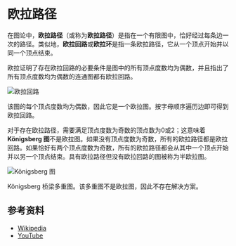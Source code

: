 # 欧拉路径

在图论中，**欧拉路径**（或称为**欧拉路径**）是指在一个有限图中，恰好经过每条边一次的路径。类似地，**欧拉回路**或**欧拉环**是指一条欧拉路径，它从一个顶点开始并以同一个顶点结束。

欧拉证明了存在欧拉回路的必要条件是图中的所有顶点度数均为偶数，并且指出了所有顶点度数均为偶数的连通图都有欧拉回路。

![欧拉回路](https://upload.wikimedia.org/wikipedia/commons/7/72/Labelled_Eulergraph.svg)

该图的每个顶点度数均为偶数，因此它是一个欧拉图。按字母顺序遍历边即可得到欧拉回路。

对于存在欧拉路径，需要满足顶点度数为奇数的顶点数为0或2；这意味着**Königsberg 图**不是欧拉图。如果没有顶点度数为奇数，所有的欧拉路径都是欧拉回路。如果恰好有两个顶点度数为奇数，所有的欧拉路径都会从其中一个顶点开始并以另一个顶点结束。具有欧拉路径但没有欧拉回路的图被称为半欧拉图。

![Königsberg 图](https://upload.wikimedia.org/wikipedia/commons/9/96/K%C3%B6nigsberg_graph.svg)

Königsberg 桥梁多重图。该多重图不是欧拉图，因此不存在解决方案。

## 参考资料

- [Wikipedia](https://en.wikipedia.org/wiki/Eulerian_path)
- [YouTube](https://www.youtube.com/watch?v=vvP4Fg4r-Ns&list=PLLXdhg_r2hKA7DPDsunoDZ-Z769jWn4R8)